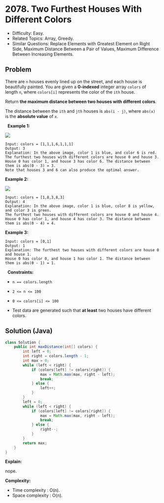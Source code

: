 # 2078. Two Furthest Houses With Different Colors

- Difficulty: Easy.
- Related Topics: Array, Greedy.
- Similar Questions: Replace Elements with Greatest Element on Right Side, Maximum Distance Between a Pair of Values, Maximum Difference Between Increasing Elements.

## Problem

There are ```n``` houses evenly lined up on the street, and each house is beautifully painted. You are given a **0-indexed** integer array ```colors``` of length ```n```, where ```colors[i]``` represents the color of the ```ith``` house.

Return **the **maximum** distance between **two** houses with **different** colors**.

The distance between the ```ith``` and ```jth``` houses is ```abs(i - j)```, where ```abs(x)``` is the **absolute value** of ```x```.

 
**Example 1:**

![](https://assets.leetcode.com/uploads/2021/10/31/eg1.png)

```
Input: colors = [1,1,1,6,1,1,1]
Output: 3
Explanation: In the above image, color 1 is blue, and color 6 is red.
The furthest two houses with different colors are house 0 and house 3.
House 0 has color 1, and house 3 has color 6. The distance between them is abs(0 - 3) = 3.
Note that houses 3 and 6 can also produce the optimal answer.
```

**Example 2:**

![](https://assets.leetcode.com/uploads/2021/10/31/eg2.png)

```
Input: colors = [1,8,3,8,3]
Output: 4
Explanation: In the above image, color 1 is blue, color 8 is yellow, and color 3 is green.
The furthest two houses with different colors are house 0 and house 4.
House 0 has color 1, and house 4 has color 3. The distance between them is abs(0 - 4) = 4.
```

**Example 3:**

```
Input: colors = [0,1]
Output: 1
Explanation: The furthest two houses with different colors are house 0 and house 1.
House 0 has color 0, and house 1 has color 1. The distance between them is abs(0 - 1) = 1.
```

 
**Constraints:**


	
- ```n == colors.length```
	
- ```2 <= n <= 100```
	
- ```0 <= colors[i] <= 100```
	
- Test data are generated such that **at least** two houses have different colors.



## Solution (Java)

```java
class Solution {
    public int maxDistance(int[] colors) {
        int left = 0;
        int right = colors.length - 1;
        int max = 0;
        while (left < right) {
            if (colors[left] != colors[right]) {
                max = Math.max(max, right - left);
                break;
            } else {
                left++;
            }
        }
        left = 0;
        while (left < right) {
            if (colors[left] != colors[right]) {
                max = Math.max(max, right - left);
                break;
            } else {
                right--;
            }
        }
        return max;
    }
}
```

**Explain:**

nope.

**Complexity:**

* Time complexity : O(n).
* Space complexity : O(n).
